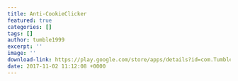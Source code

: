 ```yaml
---
title: Anti-CookieClicker
featured: true
categories: []
tags: []
author: tumble1999
excerpt: ''
image: ''
download-link: https://play.google.com/store/apps/details?id=com.TumbleNet.AntiCookieClicker&hl=en
date: 2017-11-02 11:12:08 +0000
---
```

